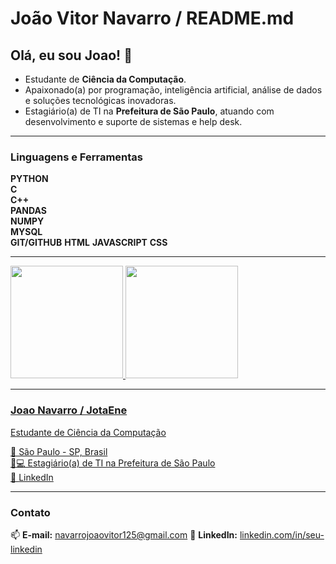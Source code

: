 # João Vitor Navarro / README.md

## Olá, eu sou Joao! 👋

- Estudante de **Ciência da Computação**.
- Apaixonado(a) por programação, inteligência artificial, análise de dados e soluções tecnológicas inovadoras.
- Estagiário(a) de TI na **Prefeitura de São Paulo**, atuando com desenvolvimento e suporte de sistemas e help desk.

---

### Linguagens e Ferramentas

**PYTHON**   
**C**  
**C++**    
**PANDAS**  
**NUMPY**  
**MYSQL**   
**GIT/GITHUB**
**HTML**
**JAVASCRIPT**
**CSS**

---

<div>
<a href="https://github.com/seu-usuário-aqui">
<img loading="lazy" height="180em" src="https://github-readme-stats.vercel.app/api/top-langs/?username=JotaEne0&layout=compact&langs_count=7&theme=dracula"/>
<img loading="lazy" height="180em" src="https://github-readme-stats.vercel.app/api?username=JotaEne0-aqui&show_icons=true&theme=dracula&include_all_commits=true&count_private=true"/>
</div>

---

### Joao Navarro / JotaEne

Estudante de Ciência da Computação 

📍 São Paulo - SP, Brasil  
👨💻 Estagiário(a) de TI na Prefeitura de São Paulo  
🔗 [LinkedIn](www.linkedin.com/in/joão-navarro)  

---

### Contato

📫 **E-mail:** navarrojoaovitor125@gmail.com 
💼 **LinkedIn:** [linkedin.com/in/seu-linkedin](www.linkedin.com/in/joão-navarro)  

